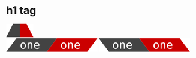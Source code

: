 <!DOCTYPE HTML>
<html id="html" lang="en-US">
<head>
    <meta charset="UTF-8">
    <meta name="author"      content="Shakiba Moshiri">
    <meta name="viewport"    content="width=device-width, initial-scale=1.0">
    <link rel="stylesheet" type="text/css" href="style.css">
</head>

<body id="body">
    <h1>h1 tag</h1>
    <div id="airplane">
        <img alt="show this" src="air.1.svg"/>
        <br>
        <img alt="show this" src="air.2.svg"/>
        <img alt="show this" src="air.3.svg"/>
    </div>
</body>
</html>
